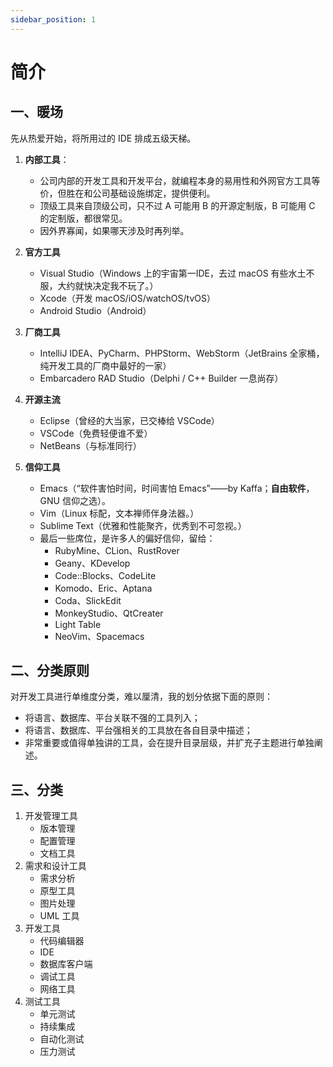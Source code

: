 ```yaml
---
sidebar_position: 1
---
```


# 简介

## 一、暖场

先从热爱开始，将所用过的 IDE 排成五级天梯。

1. **内部工具**：
   - 公司内部的开发工具和开发平台，就编程本身的易用性和外网官方工具等价，但胜在和公司基础设施绑定，提供便利。
   - 顶级工具来自顶级公司，只不过 A 可能用 B 的开源定制版，B 可能用 C 的定制版，都很常见。
   - 因外界寡闻，如果哪天涉及时再列举。

2. **官方工具**
   - Visual Studio（Windows 上的宇宙第一IDE，去过 macOS 有些水土不服，大约就快决定我不玩了。）
   - Xcode（开发 macOS/iOS/watchOS/tvOS）
   - Android Studio（Android）
   
3. **厂商工具**
   - IntelliJ IDEA、PyCharm、PHPStorm、WebStorm（JetBrains 全家桶，纯开发工具的厂商中最好的一家）
   - Embarcadero RAD Studio（Delphi / C++ Builder 一息尚存） 
   
4. **开源主流**
   - Eclipse（曾经的大当家，已交棒给 VSCode）
   - VSCode（免费轻便谁不爱）
   - NetBeans（与标准同行）

5. **信仰工具**
   - Emacs（“软件害怕时间，时间害怕 Emacs”——by Kaffa；**自由软件**，GNU 信仰之选）。
   - Vim（Linux 标配，文本禅师伴身法器。）
   - Sublime Text（优雅和性能聚齐，优秀到不可忽视。）
   - 最后一些席位，是许多人的偏好信仰，留给：
     - RubyMine、CLion、RustRover
     - Geany、KDevelop
     - Code::Blocks、CodeLite
     - Komodo、Eric、Aptana
     - Coda、SlickEdit
     - MonkeyStudio、QtCreater
     - Light Table
     - NeoVim、Spacemacs

## 二、分类原则

对开发工具进行单维度分类，难以厘清，我的划分依据下面的原则：

- 将语言、数据库、平台关联不强的工具列入；
- 将语言、数据库、平台强相关的工具放在各自目录中描述；
- 非常重要或值得单独讲的工具，会在提升目录层级，并扩充子主题进行单独阐述。

## 三、分类

1. 开发管理工具
   - 版本管理
   - 配置管理
   - 文档工具
2. 需求和设计工具
   - 需求分析
   - 原型工具
   - 图片处理
   - UML 工具
3. 开发工具
   - 代码编辑器
   - IDE
   - 数据库客户端
   - 调试工具
   - 网络工具
4. 测试工具
   - 单元测试
   - 持续集成
   - 自动化测试
   - 压力测试

